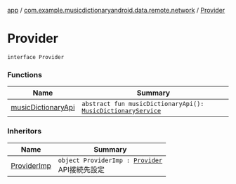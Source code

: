 [app](../../index.md) / [com.example.musicdictionaryandroid.data.remote.network](../index.md) / [Provider](./index.md)

# Provider

`interface Provider`

### Functions

| Name | Summary |
|---|---|
| [musicDictionaryApi](music-dictionary-api.md) | `abstract fun musicDictionaryApi(): `[`MusicDictionaryService`](../../com.example.musicdictionaryandroid.data.remote.network.service/-music-dictionary-service/index.md) |

### Inheritors

| Name | Summary |
|---|---|
| [ProviderImp](../-provider-imp/index.md) | `object ProviderImp : `[`Provider`](./index.md)<br>API接続先設定 |
